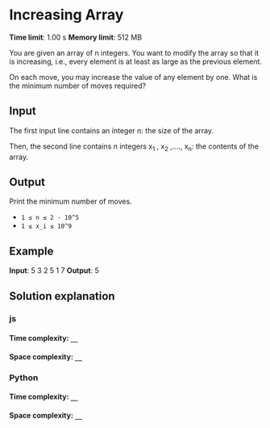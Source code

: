 # Increasing Array

**Time limit**: 1.00 s
**Memory limit**: 512 MB

You are given an array of n integers. You want to modify the array so that it is increasing, i.e., every element is at least as large as the previous element.

On each move, you may increase the value of any element by one. What is the minimum number of moves required?

## Input

The first input line contains an integer n: the size of the array.

Then, the second line contains n integers x<sub>1</sub>
, x<sub>2</sub> ,...., x<sub>n</sub>: the contents of the array.

## Output

Print the minimum number of moves.

- `1 ≤ n ≤ 2 · 10^5`
- `1 ≤ x_i ≤ 10^9`

## Example

**Input**:
5
3 2 5 1 7
**Output**:
5

## Solution explanation

### js

#### Time complexity: `__`

#### Space complexity: `__`

### Python

#### Time complexity: `__`

#### Space complexity: `__`
